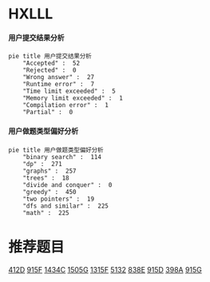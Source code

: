 # HXLLL

<!-- tabs:start -->



#### **用户提交结果分析**

```mermaid
pie title 用户提交结果分析
    "Accepted" :  52
    "Rejected" :  0
    "Wrong answer" :  27
    "Runtime error" :  7
    "Time limit exceeded" :  5
    "Memory limit exceeded" :  1
    "Compilation error" :  1
    "Partial" :  0
```

#### **用户做题类型偏好分析**

```mermaid
pie title 用户做题类型偏好分析
    "binary search" :  114
    "dp" :  271
    "graphs" :  257
    "trees" :  18
    "divide and conquer" :  0
    "greedy" :  450
    "two pointers" :  19
    "dfs and similar" :  225
    "math" :  225
```



<!-- tabs:end -->
# 推荐题目
[412D](https://codeforces.com/contest/412/problem/D)
[915F](https://codeforces.com/contest/915/problem/F)
[1434C](https://codeforces.com/contest/1434/problem/C)
[1505G](https://codeforces.com/contest/1505/problem/G)
[1315F](https://codeforces.com/contest/1315/problem/F)
[5132](https://codeforces.com/contest/513/problem/2)
[838E](https://codeforces.com/contest/838/problem/E)
[915D](https://codeforces.com/contest/915/problem/D)
[398A](https://codeforces.com/contest/398/problem/A)
[915G](https://codeforces.com/contest/915/problem/G)
